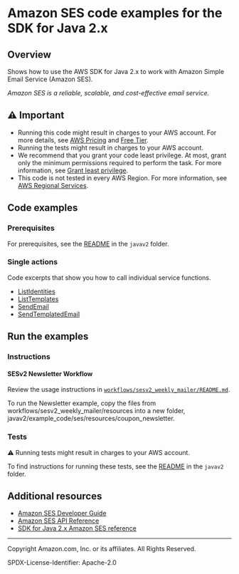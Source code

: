 # Amazon SES code examples for the SDK for Java 2.x

## Overview

Shows how to use the AWS SDK for Java 2.x to work with Amazon Simple Email Service (Amazon SES).

<!--custom.overview.start-->
<!--custom.overview.end-->

_Amazon SES is a reliable, scalable, and cost-effective email service._

## ⚠ Important

* Running this code might result in charges to your AWS account. For more details, see [AWS Pricing](https://aws.amazon.com/pricing/) and [Free Tier](https://aws.amazon.com/free/).
* Running the tests might result in charges to your AWS account.
* We recommend that you grant your code least privilege. At most, grant only the minimum permissions required to perform the task. For more information, see [Grant least privilege](https://docs.aws.amazon.com/IAM/latest/UserGuide/best-practices.html#grant-least-privilege).
* This code is not tested in every AWS Region. For more information, see [AWS Regional Services](https://aws.amazon.com/about-aws/global-infrastructure/regional-product-services).

<!--custom.important.start-->
<!--custom.important.end-->

## Code examples

### Prerequisites

For prerequisites, see the [README](../../README.md#Prerequisites) in the `javav2` folder.


<!--custom.prerequisites.start-->
<!--custom.prerequisites.end-->

### Single actions

Code excerpts that show you how to call individual service functions.

- [ListIdentities](src/main/java/com/example/ses/ListIdentities.java#L6)
- [ListTemplates](src/main/java/com/example/sesv2/ListTemplates.java#L6)
- [SendEmail](src/main/java/com/example/ses/SendMessageEmailRequest.java#L6)
- [SendTemplatedEmail](src/main/java/com/example/sesv2/SendEmailTemplate.java#L6)


<!--custom.examples.start-->
<!--custom.examples.end-->

## Run the examples

### Instructions


<!--custom.instructions.start-->

#### SESv2 Newsletter Workflow

Review the usage instructions in [`workflows/sesv2_weekly_mailer/README.md`](../../../workflows/sesv2_weekly_mailer/README.md).

To run the Newsletter example, copy the files from workflows/sesv2_weekly_mailer/resources into a new folder, javav2/example_code/ses/resources/coupon_newsletter.

<!--custom.instructions.end-->



### Tests

⚠ Running tests might result in charges to your AWS account.


To find instructions for running these tests, see the [README](../../README.md#Tests)
in the `javav2` folder.



<!--custom.tests.start-->
<!--custom.tests.end-->

## Additional resources

- [Amazon SES Developer Guide](https://docs.aws.amazon.com/ses/latest/dg/Welcome.html)
- [Amazon SES API Reference](https://docs.aws.amazon.com/ses/latest/APIReference/Welcome.html)
- [SDK for Java 2.x Amazon SES reference](https://sdk.amazonaws.com/java/api/latest/software/amazon/awssdk/services/ses/package-summary.html)

<!--custom.resources.start-->
<!--custom.resources.end-->

---

Copyright Amazon.com, Inc. or its affiliates. All Rights Reserved.

SPDX-License-Identifier: Apache-2.0